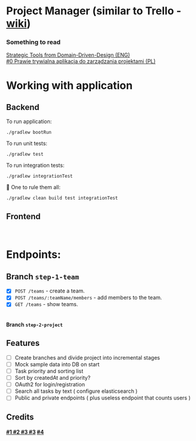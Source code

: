 # Project Manager (similar to Trello - [wiki](https://en.wikipedia.org/wiki/Project_management_software))

### Something to read
[Strategic Tools from Domain-Driven-Design (ENG)](http://www.braintelligence.pl/the-nature-of-domain-driven-design/) <BR>
[#0 Prawie trywialna aplikacja do zarządzania projektami (PL)](http://braintelligence.pl/prawie-trywialna-aplikacja-do-zarzadzania-projektami)

# Working with application
## Backend
To run application:
```
./gradlew bootRun
```
To run unit tests:
```
./gradlew test
```
To run integration tests:
```
./gradlew integrationTest
```
💍 One to rule them all:
```
./gradlew clean build test integrationTest
```
## Frontend

<br>

# Endpoints: <br>
## Branch `step-1-team` <br>
* [x] `POST /teams` - create a team. <br>
* [x] `POST /teams/:teamName/members` - add members to the team. <br>
* [x] `GET /teams` - show teams. <br> <br>

#### Branch `step-2-project` <br>


## Features
- [ ] Create branches and divide project into incremental stages 
- [ ] Mock sample data into DB on start
- [ ] Task priority and sorting list
- [ ] Sort by createdAt and priority? 
- [ ] OAuth2 for login/registration
- [ ] Search all tasks by text ( configure elasticsearch )
- [ ] Public and private endpoints ( plus useless endpoint that counts users )

## Credits
#### [#1](https://github.com/kamranahmedse/design-patterns-for-humans)[ #2](https://github.com/BottegaIT/ddd-leaven-v2)[ #3](https://github.com/mkopylec/project-manager)[ #3](https://github.com/jakubnabrdalik/hentai) [ #4](https://github.com/heynickc/awesome-ddd)

